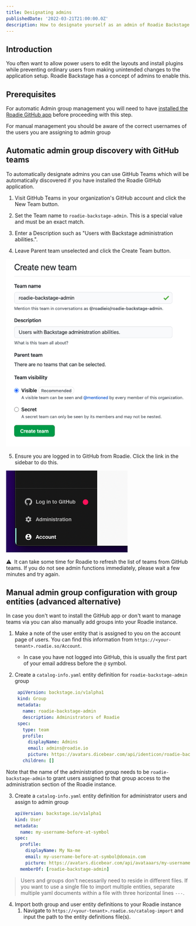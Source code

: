```yaml
---
title: Designating admins
publishedDate: '2022-03-21T21:00:00.0Z'
description: How to designate yourself as an admin of Roadie Backstage.
---
```


## Introduction

You often want to allow power users to edit the layouts and install plugins while preventing
ordinary users from making unintended changes to the application setup. Roadie Backstage has a
concept of admins to enable this.

## Prerequisites

For automatic Admin group management you will need to have [installed the Roadie GitHub app](/docs/getting-started/install-github-app/) before proceeding with this step.

For manual management you should be aware of the correct usernames of the users you are assigning to admin group


## Automatic admin group discovery with GitHub teams

To automatically designate admins you can use GitHub Teams which will be automatically discovered if you have installed the Roadie GitHub application.

1. Visit GitHub Teams in your organization's GitHub account and click the New Team button.

2. Set the Team name to `roadie-backstage-admin`. This is a special value and must be an exact match.

3. Enter a Description such as "Users with Backstage administration abilities.".

4. Leave Parent team unselected and click the Create Team button.

![Form for creating a team on GitHub](./github-create-team-form.png)

5. Ensure you are logged in to GitHub from Roadie. Click the link in the sidebar to do this.

![A link that says "Log in to GitHub"](./sidebar-log-into-github.png)

⚠️  &nbsp;It can take some time for Roadie to refresh the list of teams from GitHub teams. If you do not see admin functions immediately, please wait a few minutes and try again.


## Manual admin group configuration with group entities (advanced alternative)

In case you don't want to install the GitHub app or don't want to manage teams via you can also manually add groups into your Roadie instance.

1. Make a note of the user entity that is assigned to you on the account page of users. You can find this information from `https://<your-tenant>.roadie.so/Account`.
   * In case you have not logged into GitHub, this is usually the first part of your email address before the `@` symbol.

2. Create a `catalog-info.yaml` entity definition for `roadie-backstage-admin` group
   ```yaml 
    apiVersion: backstage.io/v1alpha1
    kind: Group
    metadata:
      name: roadie-backstage-admin
      description: Administrators of Roadie
    spec:
      type: team
      profile:
        displayName: Admins
        email: admins@roadie.io
        picture: https://avatars.dicebear.com/api/identicon/roadie-backstage-admin.svg
      children: []
    ```
Note that the name of the administration group needs to be `roadie-backstage-admin` to grant users assigned to that group access to the administration section of the Roadie instance.



3. Create a `catalog-info.yaml` entity definition for administrator users and assign to admin group
    ```yaml
    apiVersion: backstage.io/v1alpha1
    kind: User
    metadata:
      name: my-username-before-at-symbol
    spec:
      profile:
        displayName: My Na-me
        email: my-username-before-at-symbol@domain.com
        picture: https://avatars.dicebear.com/api/avataaars/my-username-before-at-symbol.svg
      memberOf: [roadie-backstage-admin]
    ```

> Users and groups don't necessarily need to reside in different files. If you want to use a single file to import multiple entities, separate multiple yaml documents within a file with three horizontal lines `---`.

4. Import both group and user entity definitions to your Roadie instance
   1. Navigate to `https://<your-tenant>.roadie.so/catalog-import` and input the path to the entity definitions file(s).
